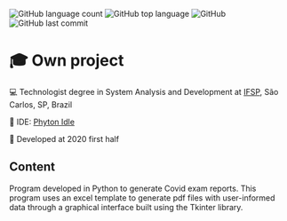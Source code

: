 ![GitHub language count](https://img.shields.io/github/languages/count/rasmolina/laudolab)
![GitHub top language](https://img.shields.io/github/languages/top/rasmolina/laudolab)
![GitHub](https://img.shields.io/github/license/rasmolina/laudolab)
![GitHub last commit](https://img.shields.io/github/last-commit/rasmolina/laudolab)


# :mortar_board: Own project

:computer: Technologist degree in System Analysis and Development at [IFSP](https://www.ifsp.edu.br/), São Carlos, SP, Brazil

:triangular_ruler: IDE: [Phyton Idle](https://www.python.org/)

:calendar: Developed at 2020 first half

## Content
Program developed in Python to generate Covid exam reports. This program uses an excel template to generate pdf files with user-informed data through a graphical interface built using the Tkinter library.



